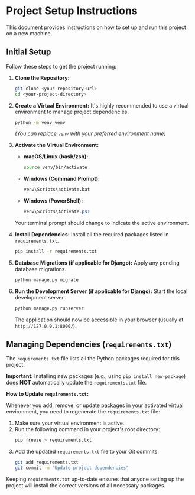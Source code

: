 # Project Setup Instructions

This document provides instructions on how to set up and run this project on a new machine.

## Initial Setup

Follow these steps to get the project running:

1.  **Clone the Repository:**
    ```bash
    git clone <your-repository-url>
    cd <your-project-directory>
    ```

2.  **Create a Virtual Environment:**
    It's highly recommended to use a virtual environment to manage project dependencies.
    ```bash
    python -m venv venv
    ```
    *(You can replace `venv` with your preferred environment name)*

3.  **Activate the Virtual Environment:**
    *   **macOS/Linux (bash/zsh):**
        ```bash
        source venv/bin/activate
        ```
    *   **Windows (Command Prompt):**
        ```bash
        venv\Scripts\activate.bat
        ```
    *   **Windows (PowerShell):**
        ```powershell
        venv\Scripts\Activate.ps1
        ```
    Your terminal prompt should change to indicate the active environment.

4.  **Install Dependencies:**
    Install all the required packages listed in `requirements.txt`.
    ```bash
    pip install -r requirements.txt
    ```

5.  **Database Migrations (if applicable for Django):**
    Apply any pending database migrations.
    ```bash
    python manage.py migrate
    ```

6.  **Run the Development Server (if applicable for Django):**
    Start the local development server.
    ```bash
    python manage.py runserver
    ```
    The application should now be accessible in your browser (usually at `http://127.0.0.1:8000/`).

## Managing Dependencies (`requirements.txt`)

The `requirements.txt` file lists all the Python packages required for this project.

**Important:** Installing new packages (e.g., using `pip install new-package`) does **NOT** automatically update the `requirements.txt` file.

**How to Update `requirements.txt`:**

Whenever you add, remove, or update packages in your activated virtual environment, you need to regenerate the `requirements.txt` file:

1.  Make sure your virtual environment is active.
2.  Run the following command in your project's root directory:
    ```bash
    pip freeze > requirements.txt
    ```
3.  Add the updated `requirements.txt` file to your Git commits:
    ```bash
    git add requirements.txt
    git commit -m "Update project dependencies"
    ```

Keeping `requirements.txt` up-to-date ensures that anyone setting up the project will install the correct versions of all necessary packages.